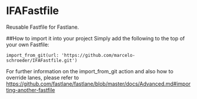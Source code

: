 # IFAFastfile
Reusable Fastfile for Fastlane.

##How to import it into your project
Simply add the following to the top of your own Fastfile:

	import_from_git(url: 'https://github.com/marcelo-schroeder/IFAFastfile.git')

For further information on the import_from_git action and also how to override lanes, please refer to https://github.com/fastlane/fastlane/blob/master/docs/Advanced.md#importing-another-fastfile
